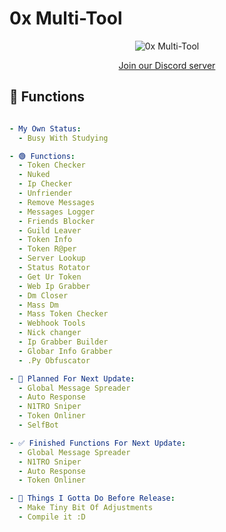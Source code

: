 # 0x Multi-Tool

<p align="center">
  <img src="https://i.ibb.co/6ggk68K/image.png" alt="0x Multi-Tool" />
</p>

<p align="center">
  <a href="https://discord.gg/Jtv8YeH7PN">Join our Discord server</a>
</p>

## 🚀 Functions
```yaml

- My Own Status:
  - Busy With Studying

- 🟢 Functions:
  - Token Checker
  - Nuked
  - Ip Checker
  - Unfriender
  - Remove Messages
  - Messages Logger
  - Friends Blocker
  - Guild Leaver
  - Token Info
  - Token R@per
  - Server Lookup
  - Status Rotator
  - Get Ur Token
  - Web Ip Grabber
  - Dm Closer
  - Mass Dm
  - Mass Token Checker
  - Webhook Tools
  - Nick changer
  - Ip Grabber Builder
  - Globar Info Grabber
  - .Py Obfuscator

- 📝 Planned For Next Update:
  - Global Message Spreader
  - Auto Response
  - N1TRO Sniper
  - Token Onliner
  - SelfBot

- ✅ Finished Functions For Next Update:
  - Global Message Spreader
  - N1TRO Sniper
  - Auto Response
  - Token Onliner

- 📝 Things I Gotta Do Before Release:
  - Make Tiny Bit Of Adjustments
  - Compile it :D
